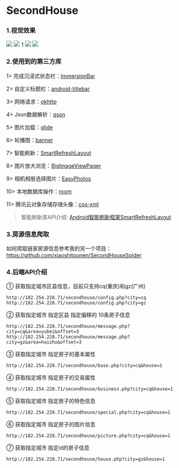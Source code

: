 # SecondHouse

### 1.视觉效果
![](https://android-project-1300729795.cos.ap-guangzhou.myqcloud.com/secondhouseandroid/second_house_first.jpg)
![](https://android-project-1300729795.cos.ap-guangzhou.myqcloud.com/secondhouseandroid/second_house_second.jpg)
1[](https://android-project-1300729795.cos.ap-guangzhou.myqcloud.com/secondhouseandroid/second_house_third.jpg)
![](https://android-project-1300729795.cos.ap-guangzhou.myqcloud.com/secondhouseandroid/second_house_fourth.jpg)
![](https://android-project-1300729795.cos.ap-guangzhou.myqcloud.com/secondhouseandroid/second_house_fiveth.jpg)

### 2.使用到的第三方库
1> 完成沉浸式状态栏：[ImmersionBar](https://github.com/gyf-dev/ImmersionBar)

2> 自定义标题栏：[android-titlebar](https://github.com/wuhenzhizao/android-titlebar)

3> 网络请求：[okhttp](https://github.com/square/okhttp)

4> Json数据解析：[gson](https://github.com/google/gson)

5> 图片加载：[glide](https://github.com/bumptech/glide)

6> 轮播图：[banner](https://github.com/youth5201314/banner)

7> 智能刷新：[SmartRefreshLayout](https://github.com/scwang90/SmartRefreshLayout)

8> 图片放大浏览：[BigImageViewPager](https://github.com/SherlockGougou/BigImageViewPager)

9> 相机相册选择图片：[EasyPhotos](https://github.com/HuanTanSheng/EasyPhotos)

10> 本地数据库操作：[room](https://developer.android.com/jetpack/androidx/releases/room)

11> 腾讯云对象存储存储头像：[cos-xml](https://cloud.tencent.com/document/product/436/12159#1.-.E5.AE.9E.E7.8E.B0.E8.8E.B7.E5.8F.96.E4.B8.B4.E6.97.B6.E5.AF.86.E9.92.A5)


> 智能刷新库API介绍: [Android智能刷新框架SmartRefreshLayout](https://www.jianshu.com/p/29e315ff44a6)


### 3.房源信息爬取
如何爬取链家房源信息参考我的另一个项目：https://github.com/xiaoshitounen/SecondHouseSpider

### 4.后端API介绍
① 获取指定城市区县信息，目前只支持cq(重庆)和gz(广州)
```
http://182.254.228.71/secondhouse/config.php?city=cq
http://182.254.228.71/secondhouse/config.php?city=gz
```

② 获取指定城市 指定区县 指定偏移的 10条房子信息
```
http://182.254.228.71/secondhouse/message.php?city=cq&area=yubei&offset=3
http://182.254.228.71/secondhouse/message.php?city=gz&area=haizhu&offset=3
```

③ 获取指定城市 指定房子的基本属性
```
http://182.254.228.71/secondhouse/base.php?city=cq&house=1
```

④ 获取指定城市 指定房子的交易属性
```
http://182.254.228.71/secondhouse/business.php?city=cq&house=1
```

⑤ 获取指定城市 指定房子的特色信息
```
http://182.254.228.71/secondhouse/special.php?city=cq&house=1
```

⑥ 获取指定城市 指定房子的图片信息
```
http://182.254.228.71/secondhouse/picture.php?city=cq&house=1
```

⑦ 获取指定城市 指定id的房子信息
```
http://182.254.228.71/secondhouse/house.php?city=gz&house=1
```
